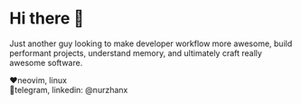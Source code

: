 # Hi there 👋
Just another guy looking to make developer workflow more awesome, build performant projects, understand memory, and ultimately craft really awesome software.

❤️neovim, linux <br />
🫲telegram, linkedin: @nurzhanx